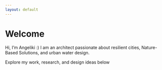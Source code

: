 ```yaml
---
layout: default
---
```


# Welcome

Hi, I’m Angeliki :)
I am an architect passionate about resilient cities, Nature-Based Solutions, and urban water design.

Explore my work, research, and design ideas below
